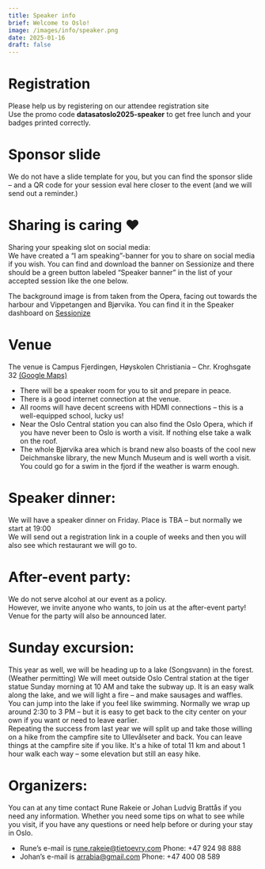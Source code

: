 ```yaml
---
title: Speaker info
brief: Welcome to Oslo!
image: /images/info/speaker.png
date: 2025-01-16
draft: false
---
```

# Registration
Please help us by registering on our attendee registration site  
Use the promo code **datasatoslo2025-speaker** to get free lunch and your badges printed correctly.

# Sponsor slide
We do not have a slide template for you, but you can find the sponsor slide – and a QR code for your session eval here closer to the event (and we will send out a reminder.)

# Sharing is caring :heart:
Sharing your speaking slot on social media:  
We have created a “I am speaking”-banner for you to share on social media if you wish. You can find and download the banner on Sessionize and there should be a green button labeled “Speaker banner” in the list of your accepted session like the one below.

The background image is from taken from the Opera, facing out towards the harbour and Vippetangen and Bjørvika. You can find it in the Speaker dashboard on <a href="https://sessionize.com/data-saturday-oslo-2024/dashboard" target="_blank">Sessionize</a>  

# Venue
The venue is Campus Fjerdingen, Høyskolen Christiania – Chr. Kroghsgate 32 <a href="https://goo.gl/maps/mTpfZhegAyJaAZoXA" target="_blank">(Google Maps)</a>   

* There will be a speaker room for you to sit and prepare in peace.
* There is a good internet connection at the venue.
* All rooms will have decent screens with HDMI connections – this is a well-equipped school, lucky us!
* Near the Oslo Central station you can also find the Oslo Opera, which if you have never been to Oslo is worth a visit. If nothing else take a walk on the roof.
* The whole Bjørvika area which is brand new also boasts of the cool new Deichmanske library, the new Munch Museum and is well worth a visit. You could go for a swim in the fjord if the weather is warm enough.

# Speaker dinner:
We will have a speaker dinner on Friday. Place is TBA – but normally we start at 19:00  
We will send out a registration link in a couple of weeks and then you will also see which restaurant we will go to.

# After-event party:
We do not serve alcohol at our event as a policy.  
However, we invite anyone who wants, to join us at the after-event party! Venue for the party will also be announced later.

# Sunday excursion:
This year as well, we will be heading up to a lake (Songsvann) in the forest. (Weather permitting) We will meet outside Oslo Central station at the tiger statue Sunday morning at 10 AM and take the subway up. It is an easy walk along the lake, and we will light a fire – and make sausages and waffles.  
You can jump into the lake if you feel like swimming. Normally we wrap up around 2:30 to 3 PM – but it is easy to get back to the city center on your own if you want or need to leave earlier.  
Repeating the success from last year we will split up and take those willing on a hike from the campfire site to Ullevålseter and back. You can leave things at the campfire site if you like. It's a hike of total 11 km and about 1 hour walk each way – some elevation but still an easy hike.  

# Organizers:
You can at any time contact Rune Rakeie or Johan Ludvig Brattås if you need any information. Whether you need some tips on what to see while you visit, if you have any questions or need help before or during your stay in Oslo.
* Rune’s e-mail is rune.rakeie@tietoevry.com Phone: +47 924 98 888
* Johan’s e-mail is arrabia@gmail.com Phone: +47 400 08 589